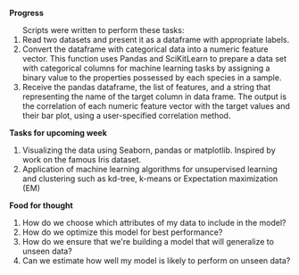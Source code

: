 <b> Progress </b>
<ol>
Scripts were written to perform these tasks:
<li>  Read two datasets and present it as a dataframe with appropriate labels.
<li>  Convert the dataframe with categorical data into a numeric feature vector. This function uses Pandas and SciKitLearn to prepare a data set with categorical columns for machine learning tasks by assigning a binary value to the properties possessed by each species in a sample.
<li>  Receive the pandas dataframe, the list of features, and a string that representing the name of the target column in data frame. The output is the correlation of each numeric feature vector with the target values and their bar plot, using a user-specified correlation method.
</ol>

<b> Tasks for upcoming week </b>
<ol>
<li>  Visualizing the data using Seaborn, pandas or matplotlib. Inspired by work on the famous Iris dataset.
<li>  Application of machine learning algorithms for unsupervised learning and clustering such as kd-tree, k-means or Expectation maximization (EM)
</ol>

<b> Food for thought </b>
<ol>
<li>  How do we choose which attributes of my data to include in the model?
<li>  How do we optimize this model for best performance?
<li>  How do we ensure that we're building a model that will generalize to unseen data?
<li>  Can we estimate how well my model is likely to perform on unseen data?
</ol>
